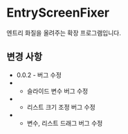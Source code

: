# EntryScreenFixer
엔트리 화질을 올려주는 확장 프로그램입니다.
## 변경 사항
- 0.0.2 - 버그 수정
- - 슬라이드 변수 버그 수정
- - 리스트 크기 조정 버그 수정
- - 변수, 리스트 드래그 버그 수정
